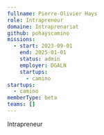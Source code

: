 ```yaml
---
fullname: Pierre-Olivier Hays
role: Intrapreneur
domaine: Intraprenariat
github: pohayscamino
missions:
  - start: 2023-09-01
    end: 2025-01-01
    status: admin
    employer: DGALN
    startups:
      - camino
startups:
  - camino
memberType: beta
teams: []
---
```

Intrapreneur